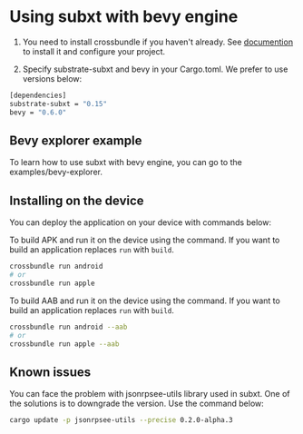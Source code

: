 # Using subxt with bevy engine

1. You need to install crossbundle if you haven't already. See [documention](https://github.com/dodorare/crossbow/tree/main/docs) to install it and configure your project.

2. Specify substrate-subxt and bevy in your Cargo.toml. We prefer to use versions below:

```sh
[dependencies]
substrate-subxt = "0.15"
bevy = "0.6.0"
```

## Bevy explorer example

To learn how to use subxt with bevy engine, you can go to the examples/bevy-explorer.

## Installing on the device

You can deploy the application on your device with commands below:

To build APK and run it on the device using the command. If you want to build an application replaces `run` with `build`.

```sh
crossbundle run android
# or
crossbundle run apple
```

To build AAB and run it on the device using the command. If you want to build an application replaces `run` with `build`.

```sh
crossbundle run android --aab
# or
crossbundle run apple --aab
```

## Known issues

You can face the problem with jsonrpsee-utils library used in subxt. One of the solutions is to downgrade the version. Use the command below:

```sh
cargo update -p jsonrpsee-utils --precise 0.2.0-alpha.3
```
